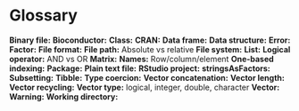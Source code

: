 # Glossary

**Binary file:**
**Bioconductor:**
**Class:**
**CRAN:**
**Data frame:**
**Data structure:**
**Error:**
**Factor:**
**File format:**
**File path:** Absolute vs relative
**File system:**
**List:**
**Logical operator:** AND vs OR
**Matrix:**
**Names:** Row/column/element
**One-based indexing:**
**Package:**
**Plain text file:**
**RStudio project:**
**stringsAsFactors:**
**Subsetting:**
**Tibble:**
**Type coercion:**
**Vector concatenation:**
**Vector length:**
**Vector recycling:**
**Vector type:** logical, integer, double, character
**Vector:**
**Warning:**
**Working directory:**
